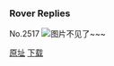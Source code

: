 ### Rover Replies
No.2517
![图片不见了~~~](https://imgs.xkcd.com/comics/rover_replies.png)

[原址](https://xkcd.com//2517) [下载](https://imgs.xkcd.com/comics/rover_replies.png)

